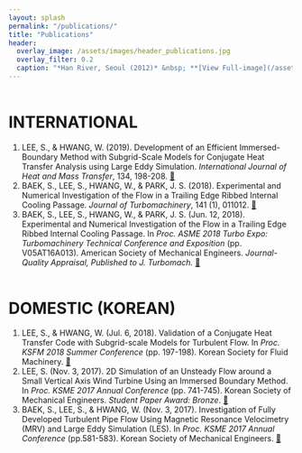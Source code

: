 ```yaml
---
layout: splash
permalink: "/publications/"
title: "Publications"
header:
  overlay_image: /assets/images/header_publications.jpg
  overlay_filter: 0.2
  caption: "*Han River, Seoul (2012)* &nbsp; **[View Full-image](/assets/photographs/hangang_at_dongjak_seoul_2012.jpg)**"
---
```


# INTERNATIONAL

1. LEE, S., & HWANG, W. (2019). Development of an Efficient Immersed-Boundary Method with Subgrid-Scale Models for Conjugate Heat Transfer Analysis using Large Eddy Simulation. *International Journal of Heat and Mass Transfer*, 134, 198-208. [:link:](https://doi.org/10.1016/j.ijheatmasstransfer.2019.01.019)
2. BAEK, S., LEE, S., HWANG, W., & PARK, J. S. (2018). Experimental and Numerical Investigation of the Flow in a Trailing Edge Ribbed Internal Cooling Passage. *Journal of Turbomachinery*, 141 (1), 011012. [:link:](https://doi.org/10.1115/1.4041868)
3. BAEK, S., LEE, S., HWANG, W., & PARK, J. S. (Jun. 12, 2018). Experimental and Numerical Investigation of the Flow in a Trailing Edge Ribbed Internal Cooling Passage. In *Proc. ASME 2018 Turbo Expo: Turbomachinery Technical Conference and Exposition* (pp. V05AT16A013). American Society of Mechanical Engineers. *Journal-Quality Appraisal, Published to J. Turbomach.* [:link:](https://doi.org/10.1115/GT2018-76741)

# DOMESTIC (KOREAN)

1. LEE, S., & HWANG, W. (Jul. 6, 2018). Validation of a Conjugate Heat Transfer Code with Subgrid-scale Models for Turbulent Flow. In *Proc. KSFM 2018 Summer Conference* (pp. 197-198). Korean Society for Fluid Machinery. [:link:](http://www.dbpia.co.kr/journal/articleDetail?nodeId=NODE07536688&language=ko_KR)
2. LEE, S. (Nov. 3, 2017). 2D Simulation of an Unsteady Flow around a Small Vertical Axis Wind Turbine Using an Immersed Boundary Method. In *Proc. KSME 2017 Annual Conference* (pp. 741-745). Korean Society of Mechanical Engineers. *Student Paper Award: Bronze*. [:link:](http://www.dbpia.co.kr/journal/articleDetail?nodeId=NODE07287580&language=ko_KR#)
3. BAEK, S., LEE, S., & HWANG, W. (Nov. 3, 2017). Investigation of Fully Developed Turbulent Pipe Flow Using Magnetic Resonance Velocimetry (MRV) and Large Eddy Simulation (LES). In *Proc. KSME 2017 Annual Conference* (pp.581-583). Korean Society of Mechanical Engineers. [:link:](http://www.dbpia.co.kr/journal/articleDetail?nodeId=NODE07287540&language=ko_KR#)

<style type="text/css">
h1 {
	margin-top:2em;
}
h3 {
	margin-top:0.5em;
}
</style>